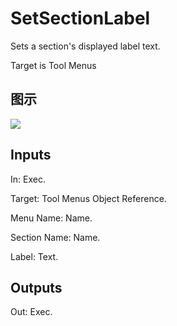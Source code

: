 # SetSectionLabel

Sets a section's displayed label text.

Target is Tool Menus

## 图示

![]($-20221218-21140354.png)

## Inputs

In: Exec.

Target: Tool Menus Object Reference.

Menu Name: Name.

Section Name: Name.

Label: Text.  

## Outputs

Out: Exec.

